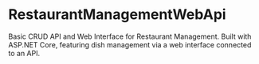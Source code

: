 # RestaurantManagementWebApi
Basic CRUD API and Web Interface for Restaurant Management. Built with ASP.NET Core, featuring dish management via a web interface connected to an API.
